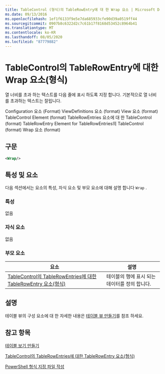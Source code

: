 ```yaml
---
title: TableControl (형식)의 TableRowEntry에 대 한 Wrap 요소 | Microsoft Docs
ms.date: 09/13/2016
ms.openlocfilehash: 1ef1f6133f9e5e7da685933cfe90d39a0519ff44
ms.sourcegitcommit: 0907b8c6322d2c7c61b17f8168d53452c8964b41
ms.translationtype: MT
ms.contentlocale: ko-KR
ms.lasthandoff: 08/05/2020
ms.locfileid: "87779882"
---
```

# <a name="wrap-element-for-tablerowentry-for-tablecontrol--format"></a>TableControl의 TableRowEntry에 대한 Wrap 요소(형식)

열 너비를 초과 하는 텍스트를 다음 줄에 표시 하도록 지정 합니다. 기본적으로 열 너비를 초과하는 텍스트는 잘립니다.

Configuration 요소 (Format) ViewDefinitions 요소 (format) View 요소 (format) TableControl Element (format) TableRowEntries 요소에 대 한 TableControl (format) TableRowEntry Element for TableRowEntries의 TableControl (format) Wrap 요소 (format)

## <a name="syntax"></a>구문

```xml
<Wrap/>
```

## <a name="attributes-and-elements"></a>특성 및 요소

다음 섹션에서는 요소의 특성, 자식 요소 및 부모 요소에 대해 설명 합니다 `Wrap` .

### <a name="attributes"></a>특성

없음

### <a name="child-elements"></a>자식 요소

없음

### <a name="parent-elements"></a>부모 요소

|요소|설명|
|-------------|-----------------|
|[TableControl의 TableRowEntries에 대한 TableRowEntry 요소(형식)](./tablerowentry-element-for-tablerowentries-for-tablecontrol-format.md)|테이블의 행에 표시 되는 데이터를 정의 합니다.|

## <a name="remarks"></a>설명

테이블 뷰의 구성 요소에 대 한 자세한 내용은 [테이블 뷰 만들기](./creating-a-table-view.md)를 참조 하세요.

## <a name="see-also"></a>참고 항목

[테이블 보기 만들기](./creating-a-table-view.md)

[TableControl의 TableRowEntries에 대한 TableRowEntry 요소(형식)](./tablerowentry-element-for-tablerowentries-for-tablecontrol-format.md)

[PowerShell 형식 지정 파일 작성](./writing-a-powershell-formatting-file.md)
